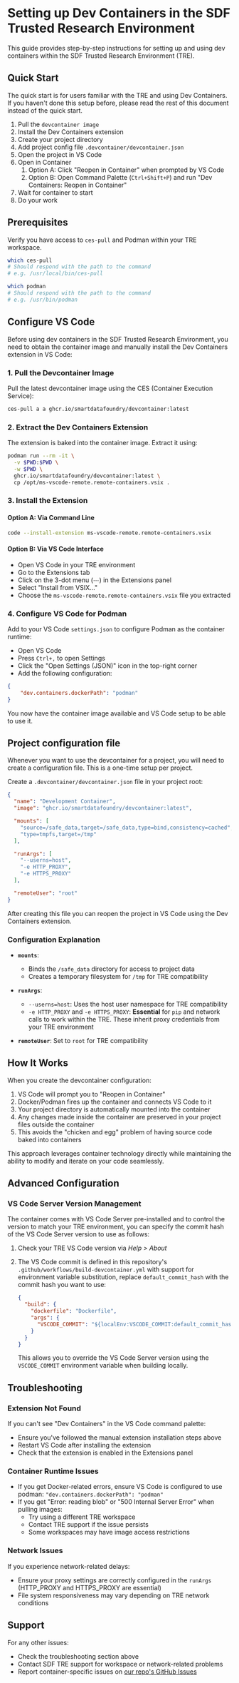 # Setting up Dev Containers in the SDF Trusted Research Environment

This guide provides step-by-step instructions for setting up and using dev containers within the SDF Trusted Research Environment (TRE).

## Quick Start

The quick start is for users familiar with the TRE and using Dev Containers. If you haven't done this setup before, please read the rest of this document instead of the quick start.

1. Pull the `devcontainer image`
2. Install the Dev Containers extension
3. Create your project directory
4. Add project config file `.devcontainer/devcontainer.json`
5. Open the project in VS Code
6. Open in Container
   1. Option A: Click "Reopen in Container" when prompted by VS Code
   2. Option B: Open Command Palette (`Ctrl+Shift+P`) and run "Dev Containers: Reopen in Container"
7. Wait for container to start
8. Do your work

## Prerequisites

Verify you have access to `ces-pull` and Podman within your TRE workspace.

```bash
which ces-pull
# Should respond with the path to the command
# e.g. /usr/local/bin/ces-pull

which podman
# Should respond with the path to the command
# e.g. /usr/bin/podman
```

## Configure VS Code

Before using dev containers in the SDF Trusted Research Environment, you need to obtain the container image and manually install the Dev Containers extension in VS Code:

### 1. Pull the Devcontainer Image

Pull the latest devcontainer image using the CES (Container Execution Service):

```bash
ces-pull a a ghcr.io/smartdatafoundry/devcontainer:latest
```

### 2. Extract the Dev Containers Extension

The extension is baked into the container image. Extract it using:

```bash
podman run --rm -it \
  -v $PWD:$PWD \
  -w $PWD \
  ghcr.io/smartdatafoundry/devcontainer:latest \
  cp /opt/ms-vscode-remote.remote-containers.vsix .
```

### 3. Install the Extension

#### Option A: Via Command Line

```bash
code --install-extension ms-vscode-remote.remote-containers.vsix
```

#### Option B: Via VS Code Interface

- Open VS Code in your TRE environment
- Go to the Extensions tab
- Click on the 3-dot menu (⋯) in the Extensions panel
- Select "Install from VSIX..."
- Choose the `ms-vscode-remote.remote-containers.vsix` file you extracted

### 4. Configure VS Code for Podman

Add to your VS Code `settings.json` to configure Podman as the container runtime:

- Open VS Code
- Press `Ctrl+,` to open Settings
- Click the "Open Settings (JSON)" icon in the top-right corner
- Add the following configuration:

```json
{
    "dev.containers.dockerPath": "podman"
}
```

You now have the container image available and VS Code setup to be able to use it.

## Project configuration file

Whenever you want to use the devcontainer for a project, you will need to create a configuration file. This is a one-time setup per project.

Create a `.devcontainer/devcontainer.json` file in your project root:

```json
{
  "name": "Development Container",
  "image": "ghcr.io/smartdatafoundry/devcontainer:latest",

  "mounts": [
    "source=/safe_data,target=/safe_data,type=bind,consistency=cached",
    "type=tmpfs,target=/tmp"
  ],

  "runArgs": [
    "--userns=host",
    "-e HTTP_PROXY",
    "-e HTTPS_PROXY"
  ],

  "remoteUser": "root"
}
```

After creating this file you can reopen the project in VS Code using the Dev Containers extension.

### Configuration Explanation

- **`mounts`**:
  - Binds the `/safe_data` directory for access to project data
  - Creates a temporary filesystem for `/tmp` for TRE compatibility
  
- **`runArgs`**:
  - `--userns=host`: Uses the host user namespace for TRE compatibility
  - `-e HTTP_PROXY` and `-e HTTPS_PROXY`: **Essential** for `pip` and network calls to work within the TRE. These inherit proxy credentials from your TRE environment
  
- **`remoteUser`**: Set to `root` for TRE compatibility

## How It Works

When you create the devcontainer configuration:

1. VS Code will prompt you to "Reopen in Container"
2. Docker/Podman fires up the container and connects VS Code to it
3. Your project directory is automatically mounted into the container
4. Any changes made inside the container are preserved in your project files outside the container
5. This avoids the "chicken and egg" problem of having source code baked into containers

This approach leverages container technology directly while maintaining the ability to modify and iterate on your code seamlessly.

## Advanced Configuration

### VS Code Server Version Management

The container comes with VS Code Server pre-installed and to control the version to match your TRE environment, you can specify the commit hash of the VS Code Server version to use as follows:

1. Check your TRE VS Code version via _Help > About_
2. The VS Code commit is defined in this repository's `.github/workflows/build-devcontainer.yml` with support for environment variable substitution, replace `default_commit_hash` with the commit hash you want to use:

   ```json
   {
     "build": {
       "dockerfile": "Dockerfile", 
       "args": {
         "VSCODE_COMMIT": "${localEnv:VSCODE_COMMIT:default_commit_hash}"
       }
     }
   }
   ```

   This allows you to override the VS Code Server version using the `VSCODE_COMMIT` environment variable when building locally.

## Troubleshooting

### Extension Not Found

If you can't see "Dev Containers" in the VS Code command palette:

- Ensure you've followed the manual extension installation steps above
- Restart VS Code after installing the extension
- Check that the extension is enabled in the Extensions panel

### Container Runtime Issues

- If you get Docker-related errors, ensure VS Code is configured to use podman: `"dev.containers.dockerPath": "podman"`
- If you get "Error: reading blob" or "500 Internal Server Error" when pulling images:
  - Try using a different TRE workspace
  - Contact TRE support if the issue persists
  - Some workspaces may have image access restrictions

### Network Issues

If you experience network-related delays:

- Ensure your proxy settings are correctly configured in the `runArgs` (HTTP_PROXY and HTTPS_PROXY are essential)
- File system responsiveness may vary depending on TRE network conditions

## Support

For any other issues:

- Check the troubleshooting section above
- Contact SDF TRE support for workspace or network-related problems
- Report container-specific issues on [our repo's GitHub Issues](https://github.com/smartdatafoundry/devcontainer/issues)
